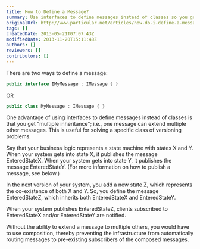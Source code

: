 ```yaml
---
title: How to Define a Message?
summary: Use interfaces to define messages instead of classes so you get multiple inheritance.
originalUrl: http://www.particular.net/articles/how-do-i-define-a-message
tags: []
createdDate: 2013-05-21T07:07:43Z
modifiedDate: 2013-11-20T15:11:48Z
authors: []
reviewers: []
contributors: []
---
```


There are two ways to define a message:


```C#
public interface IMyMessage : IMessage { }
```

 OR


```C#
public class MyMessage : IMessage { }
```

 One advantage of using interfaces to define messages instead of classes is that you get "multiple inheritance"; i.e., one message can extend multiple other messages. This is useful for solving a specific class of versioning problems.

Say that your business logic represents a state machine with states X and Y. When your system gets into state X, it publishes the message EnteredStateX. When your system gets into state Y, it publishes the message EnteredStateY. (For more information on how to publish a message, see below.)

In the next version of your system, you add a new state Z, which represents the co-existence of both X and Y. So, you define the message EnteredStateZ, which inherits both EnteredStateX and EnteredStateY.

When your system publishes EnteredStateZ, clients subscribed to EnteredStateX and/or EnteredStateY are notified.

Without the ability to extend a message to multiple others, you would have to use composition, thereby preventing the infrastructure from automatically routing messages to pre-existing subscribers of the composed messages.

